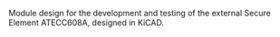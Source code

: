 Module design for the development and testing of the external Secure Element ATECC608A, designed in KiCAD.
